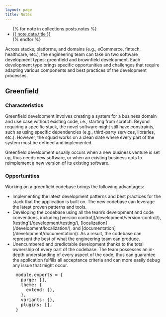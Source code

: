 ```yaml
---
layout: page
title: Notes
---
```


<ul>
  {% for note in collections.posts.notes %}
    <li>
      <a href="{{ note.relative_url }}">{{ note.data.title }}</a>
    </li>
  {% endfor %}
</ul>

<article>
  <p>Across stacks, platforms, and domains (e.g., eCommerce, fintech, healthcare, etc.), the engineering team can take on two software development types: greenfield and brownfield development. Each development type brings specific opportunities and challenges that require adapting various components and best practices of the development processes.</p>

  <h2>Greenfield</h2>

  <h3>Characteristics</h3>

  <p>Greenfield development involves creating a system for a business domain and use case without existing code, i.e., starting from scratch. Beyond requiring a specific stack, the novel software might still have constraints, such as using specific dependencies (e.g., third-party services, libraries, etc.). However, the squad works on a clean slate where every part of the system must be defined and implemented.</p>

  <p>Greenfield development usually occurs when a new business venture is set up, thus needs new software, or when an existing business opts to reimplement a new version of its existing software.</p>

  <h3>Opportunities</h3>

  <p>Working on a greenfield codebase brings the following advantages:</p>

  <ul>
    <li>Implementing the latest development patterns and best practices for the stack that the application is built on. The new codebase can leverage the latest proven patterns and tools.</li>
    <li>Developing the codebase using all the team’s development and code conventions, including [version control](/development/version-control/), [testing](/development/testing/), [localization](/development/localization/), and [documentation](/development/documentation/). As a result, the codebase can represent the best of what the engineering team can produce.</li>
    <li>Unencumbered and predictable development thanks to the total ownership of every part of the codebase. The team possesses an in-depth understanding of every aspect of the code, thus can guarantee the application fulfills all acceptance criteria and can more easily debug any issue that might occur.</li>
  </ul>

  <pre>
    module.exports = {
      purge: [],
      theme: {
        extend: {},
      },
      variants: {},
      plugins: [],
    }
  </pre>
</article>